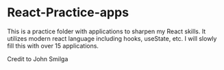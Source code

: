 # React-Practice-apps

This is a practice folder with applications to sharpen my React skills. It utilizes modern react language including hooks, useState, etc. I will slowly fill this with over 15 applications.

Credit to John Smilga
